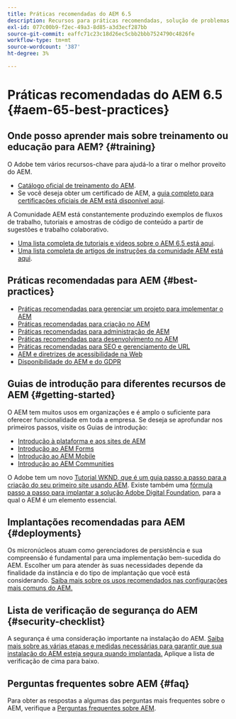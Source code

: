 ```yaml
---
title: Práticas recomendadas do AEM 6.5
description: Recursos para práticas recomendadas, solução de problemas e treinamento para AEM 6.5.
exl-id: 077c00b9-f2ec-49a3-8d85-a3d3ecf287bb
source-git-commit: eaffc71c23c18d26ec5cbb2bbb7524790c4826fe
workflow-type: tm+mt
source-wordcount: '387'
ht-degree: 3%

---
```


# Práticas recomendadas do AEM 6.5 {#aem-65-best-practices}

## Onde posso aprender mais sobre treinamento ou educação para AEM? {#training}

O Adobe tem vários recursos-chave para ajudá-lo a tirar o melhor proveito do AEM.

* [Catálogo oficial de treinamento do AEM](https://training.adobe.com/training/current-courses.html#solution=adobeExperienceManager&amp;p=1).
* Se você deseja obter um certificado de AEM, a [guia completo para certificações oficiais de AEM está disponível aqui](https://training.adobe.com/certification/exams.html#p=1&amp;solution=adobeExperienceManager).

A Comunidade AEM está constantemente produzindo exemplos de fluxos de trabalho, tutoriais e amostras de código de conteúdo a partir de sugestões e trabalho colaborativo.

* [Uma lista completa de tutoriais e vídeos sobre o AEM 6.5 está aqui](https://experienceleague.adobe.com/docs/experience-manager-tutorials.html).
* [Uma lista completa de artigos de instruções da comunidade AEM está aqui](https://experienceleaguecommunities.adobe.com/t5/adobe-experience-manager/ct-p/adobe-experience-manager-community?profile.language=pt).

## Práticas recomendadas para AEM {#best-practices}

* [Práticas recomendadas para gerenciar um projeto para implementar o AEM](/help/managing/best-practices.md)
* [Práticas recomendadas para criação no AEM](/help/sites-authoring/best-practices.md)
* [Práticas recomendadas para administração de AEM](/help/sites-administering/administer-best-practices.md)
* [Práticas recomendadas para desenvolvimento no AEM](/help/sites-developing/best-practices.md)
* [Práticas recomendadas para SEO e gerenciamento de URL](/help/managing/seo-and-url-management.md)
* [AEM e diretrizes de acessibilidade na Web](/help/managing/web-accessibility.md)
* [Disponibilidade do AEM e do GDPR](/help/managing/data-protection-and-privacy.md)

## Guias de introdução para diferentes recursos de AEM {#getting-started}

O AEM tem muitos usos em organizações e é amplo o suficiente para oferecer funcionalidade em toda a empresa. Se deseja se aprofundar nos primeiros passos, visite os Guias de introdução:

* [Introdução à plataforma e aos sites de AEM](/help/sites-deploying/deploy.md#getting-started)
* [Introdução ao AEM Forms](/help/forms/using/introduction-aem-forms.md)
* [Introdução ao AEM Mobile](/help/mobile/getting-started-aem-mobile.md)
* [Introdução ao AEM Communities](/help/communities/getting-started.md)

O Adobe tem um novo [Tutorial WKND, que é um guia passo a passo para a criação do seu primeiro site usando AEM](https://experienceleague.adobe.com/docs/experience-manager-learn/getting-started-wknd-tutorial-develop/overview.html?lang=pt-BR). Existe também uma [fórmula passo a passo para implantar a solução Adobe Digital Foundation](https://experienceleague.adobe.com/#courses), para a qual o AEM é um elemento essencial.

## Implantações recomendadas para AEM {#deployments}

Os micronúcleos atuam como gerenciadores de persistência e sua compreensão é fundamental para uma implementação bem-sucedida do AEM. Escolher um para atender às suas necessidades depende da finalidade da instância e do tipo de implantação que você está considerando. [Saiba mais sobre os usos recomendados nas configurações mais comuns do AEM.](/help/sites-deploying/recommended-deploys.md)

## Lista de verificação de segurança do AEM {#security-checklist}

A segurança é uma consideração importante na instalação do AEM. [Saiba mais sobre as várias etapas e medidas necessárias para garantir que sua instalação do AEM esteja segura quando implantada.](/help/sites-administering/security-checklist.md) Aplique a lista de verificação de cima para baixo.

## Perguntas frequentes sobre AEM {#faq}

Para obter as respostas a algumas das perguntas mais frequentes sobre o AEM, verifique a [Perguntas frequentes sobre AEM](/help/sites-administering/aem-faqs.md).
